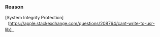 ### Reason

  [System Integrity Protection]（https://apple.stackexchange.com/questions/208764/cant-write-to-usr-lib）
